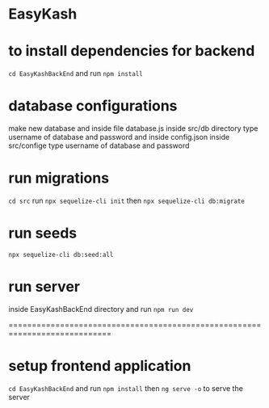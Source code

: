 # EasyKash

# to install dependencies for backend

`cd EasyKashBackEnd` and run `npm install`

# database configurations

make new database
and inside file database.js inside src/db directory type username of database and password
and inside config.json inside src/confige type username of database and password

# run migrations

`cd src` run `npx sequelize-cli init` then `npx sequelize-cli db:migrate`

# run seeds

`npx sequelize-cli db:seed:all`

# run server

inside EasyKashBackEnd directory and run `npm run dev`

============================================================================

# setup frontend application

`cd EasyKashBackEnd` and run `npm install` then `ng serve -o` to serve the server
